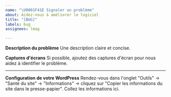 ```yaml
---
name: "\U0001F41E Signaler un problème"
about: Aidez-nous à améliorer le logiciel
title: "[BUG]"
labels: bug
assignees: lmag

---
```


**Description du problème**
Une description claire et concise.

**Captures d'écrans**
Si possible, ajoutez des captures d'écran pour nous aidez à identifier le problème.

---

**Configuration de votre WordPress**
Rendez-vous dans l'onglet "Outils" -> "Santé du site" -> "Informations" -> cliquez sur "Copier les informations du site dans le presse-papier". Collez les informations ici.
